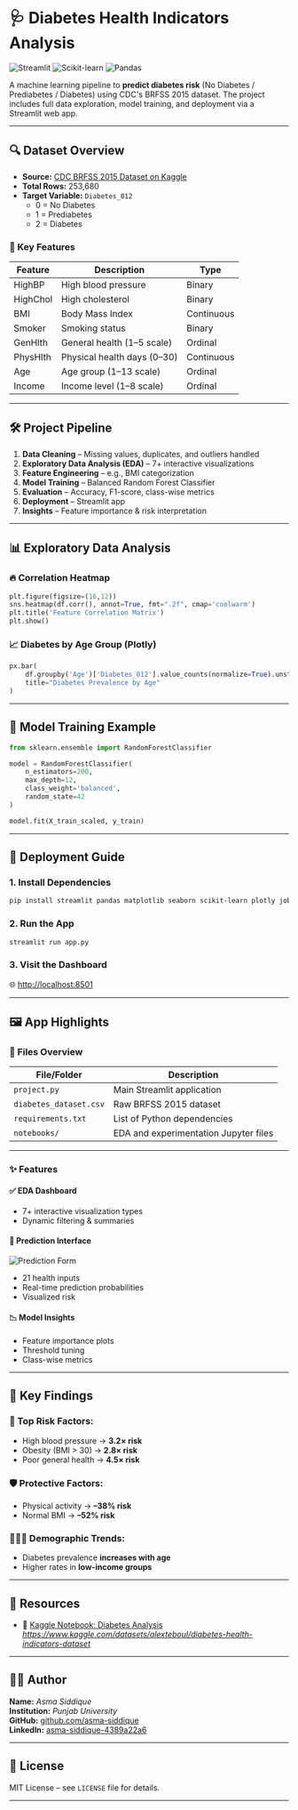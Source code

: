 
# 🩺 Diabetes Health Indicators Analysis

![Streamlit](https://img.shields.io/badge/Streamlit-FF4B4B?style=for-the-badge&logo=Streamlit&logoColor=white)
![Scikit-learn](https://img.shields.io/badge/scikit--learn-%23F7931E.svg?style=for-the-badge&logo=scikit-learn&logoColor=white)
![Pandas](https://img.shields.io/badge/pandas-%23150458.svg?style=for-the-badge&logo=pandas&logoColor=white)

A machine learning pipeline to **predict diabetes risk** (No Diabetes / Prediabetes / Diabetes) using CDC's BRFSS 2015 dataset. The project includes full data exploration, model training, and deployment via a Streamlit web app.

---

## 🔍 Dataset Overview

- **Source:** [CDC BRFSS 2015 Dataset on Kaggle](https://www.kaggle.com/datasets/alexteboul/diabetes-health-indicators-dataset)  
- **Total Rows:** 253,680  
- **Target Variable:** `Diabetes_012`  
  - 0 = No Diabetes  
  - 1 = Prediabetes  
  - 2 = Diabetes  

### 🧾 Key Features

| Feature     | Description                    | Type       |
|-------------|--------------------------------|------------|
| HighBP      | High blood pressure            | Binary     |
| HighChol    | High cholesterol               | Binary     |
| BMI         | Body Mass Index                | Continuous |
| Smoker      | Smoking status                 | Binary     |
| GenHlth     | General health (1–5 scale)     | Ordinal    |
| PhysHlth    | Physical health days (0–30)    | Continuous |
| Age         | Age group (1–13 scale)         | Ordinal    |
| Income      | Income level (1–8 scale)       | Ordinal    |

---

## 🛠️ Project Pipeline

1. **Data Cleaning** – Missing values, duplicates, and outliers handled  
2. **Exploratory Data Analysis (EDA)** – 7+ interactive visualizations  
3. **Feature Engineering** – e.g., BMI categorization  
4. **Model Training** – Balanced Random Forest Classifier  
5. **Evaluation** – Accuracy, F1-score, class-wise metrics  
6. **Deployment** – Streamlit app  
7. **Insights** – Feature importance & risk interpretation  

---

## 📊 Exploratory Data Analysis

### 🔥 Correlation Heatmap
```python
plt.figure(figsize=(16,12))
sns.heatmap(df.corr(), annot=True, fmt=".2f", cmap='coolwarm')
plt.title('Feature Correlation Matrix')
plt.show()
```

### 📈 Diabetes by Age Group (Plotly)
```python
px.bar(
    df.groupby('Age')['Diabetes_012'].value_counts(normalize=True).unstack(),
    title="Diabetes Prevalence by Age"
)
```

---

## 🤖 Model Training Example

```python
from sklearn.ensemble import RandomForestClassifier

model = RandomForestClassifier(
    n_estimators=200,
    max_depth=12,
    class_weight='balanced',
    random_state=42
)

model.fit(X_train_scaled, y_train)
```

---

## 🚀 Deployment Guide

### 1. Install Dependencies
```bash
pip install streamlit pandas matplotlib seaborn scikit-learn plotly joblib
```

### 2. Run the App
```bash
streamlit run app.py
```

### 3. Visit the Dashboard  
🌐 [http://localhost:8501](http://localhost:8501)

---

## 🖼️ App Highlights

### 📂 Files Overview

| File/Folder         | Description                              |
|---------------------|------------------------------------------|
| `project.py`            | Main Streamlit application               |
| `diabetes_dataset.csv` | Raw BRFSS 2015 dataset              |
| `requirements.txt`  | List of Python dependencies              |
| `notebooks/`        | EDA and experimentation Jupyter files   |

---

### ✨ Features

#### ✅ EDA Dashboard
- 7+ interactive visualization types  
- Dynamic filtering & summaries  

#### 🧠 Prediction Interface
![Prediction Form](https://via.placeholder.com/800x400?text=Diabetes+Prediction+Form)
- 21 health inputs  
- Real-time prediction probabilities  
- Visualized risk  

#### 📉 Model Insights
- Feature importance plots  
- Threshold tuning  
- Class-wise metrics  

---

## 📌 Key Findings

### 🚨 Top Risk Factors:
- High blood pressure → **3.2× risk**
- Obesity (BMI > 30) → **2.8× risk**
- Poor general health → **4.5× risk**

### 🛡️ Protective Factors:
- Physical activity → **–38% risk**
- Normal BMI → **–52% risk**

### 🧑‍🤝‍🧑 Demographic Trends:
- Diabetes prevalence **increases with age**
- Higher rates in **low-income groups**

---

## 🔗 Resources

- 📓 [Kaggle Notebook: Diabetes Analysis](#) *https://www.kaggle.com/datasets/alexteboul/diabetes-health-indicators-dataset*  
 

---

## 👩‍💻 Author

**Name:** *Asma Siddique*  
**Institution:** *Punjab University*  
**GitHub:** [github.com/asma-siddique](https://github.com/asma-siddique/)  
**LinkedIn:** [asma-siddique-4389a22a6](www.linkedin.com/in/asma-siddique-4389a22a6)

---

## 📜 License

MIT License – see `LICENSE` file for details.

---



